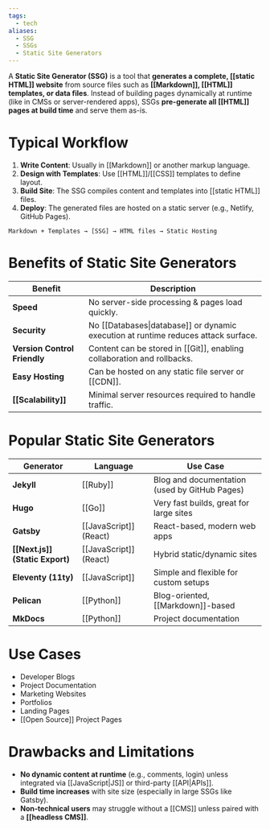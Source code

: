 ```yaml
---
tags:
  - tech
aliases:
  - SSG
  - SSGs
  - Static Site Generators
---
```

A **Static Site Generator (SSG)** is a tool that **generates a complete, [[static HTML]] website** from source files such as **[[Markdown]], [[HTML]] templates, or data files**.
Instead of building pages dynamically at runtime (like in CMSs or server-rendered apps), SSGs **pre-generate all [[HTML]] pages at build time** and serve them as-is.

# Typical Workflow
1. **Write Content**: Usually in [[Markdown]] or another markup language.
2. **Design with Templates**: Use [[HTML]]/[[CSS]] templates to define layout.
3. **Build Site**: The SSG compiles content and templates into [[static HTML]] files.
4. **Deploy**: The generated files are hosted on a static server (e.g., Netlify, GitHub Pages).
```text
Markdown + Templates → [SSG] → HTML files → Static Hosting
```
# Benefits of Static Site Generators
| Benefit                      | Description                                                                        |
| ---------------------------- | ---------------------------------------------------------------------------------- |
| **Speed**                    | No server-side processing & pages load quickly.                                    |
| **Security**                 | No [[Databases\|database]] or dynamic execution at runtime reduces attack surface. |
| **Version Control Friendly** | Content can be stored in [[Git]], enabling collaboration and rollbacks.            |
| **Easy Hosting**             | Can be hosted on any static file server or [[CDN]].                                |
| **[[Scalability]]**          | Minimal server resources required to handle traffic.                               |
# Popular Static Site Generators
| Generator                       | Language               | Use Case                                      |
| ------------------------------- | ---------------------- | --------------------------------------------- |
| **Jekyll**                      | [[Ruby]]               | Blog and documentation (used by GitHub Pages) |
| **Hugo**                        | [[Go]]                 | Very fast builds, great for large sites       |
| **Gatsby**                      | [[JavaScript]] (React) | React-based, modern web apps                  |
| **[[Next.js]] (Static Export)** | [[JavaScript]] (React) | Hybrid static/dynamic sites                   |
| **Eleventy (11ty)**             | [[JavaScript]]         | Simple and flexible for custom setups         |
| **Pelican**                     | [[Python]]             | Blog-oriented, [[Markdown]]-based             |
| **MkDocs**                      | [[Python]]             | Project documentation                         |
# Use Cases
- Developer Blogs
- Project Documentation
- Marketing Websites
- Portfolios
- Landing Pages
- [[Open Source]] Project Pages
# Drawbacks and Limitations
- **No dynamic content at runtime** (e.g., comments, login) unless integrated via [[JavaScript|JS]] or third-party [[API|APIs]].
- **Build time increases** with site size (especially in large SSGs like Gatsby).
- **Non-technical users** may struggle without a [[CMS]] unless paired with a **[[headless CMS]]**.
